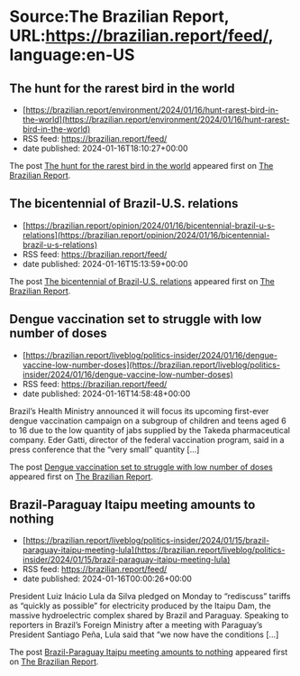 # Source:The Brazilian Report, URL:https://brazilian.report/feed/, language:en-US

## The hunt for the rarest bird in the world
 - [https://brazilian.report/environment/2024/01/16/hunt-rarest-bird-in-the-world](https://brazilian.report/environment/2024/01/16/hunt-rarest-bird-in-the-world)
 - RSS feed: https://brazilian.report/feed/
 - date published: 2024-01-16T18:10:27+00:00

<p>The post <a href="https://brazilian.report/environment/2024/01/16/hunt-rarest-bird-in-the-world/">The hunt for the rarest bird in the world</a> appeared first on <a href="https://brazilian.report">The Brazilian Report</a>.</p>

## The bicentennial of Brazil-U.S. relations
 - [https://brazilian.report/opinion/2024/01/16/bicentennial-brazil-u-s-relations](https://brazilian.report/opinion/2024/01/16/bicentennial-brazil-u-s-relations)
 - RSS feed: https://brazilian.report/feed/
 - date published: 2024-01-16T15:13:59+00:00

<p>The post <a href="https://brazilian.report/opinion/2024/01/16/bicentennial-brazil-u-s-relations/">The bicentennial of Brazil-U.S. relations</a> appeared first on <a href="https://brazilian.report">The Brazilian Report</a>.</p>

## Dengue vaccination set to struggle with low number of doses
 - [https://brazilian.report/liveblog/politics-insider/2024/01/16/dengue-vaccine-low-number-doses](https://brazilian.report/liveblog/politics-insider/2024/01/16/dengue-vaccine-low-number-doses)
 - RSS feed: https://brazilian.report/feed/
 - date published: 2024-01-16T14:58:48+00:00

<p>Brazil’s Health Ministry announced it will focus its upcoming first-ever dengue vaccination campaign on a subgroup of children and teens aged 6 to 16 due to the low quantity of jabs supplied by the Takeda pharmaceutical company. Eder Gatti, director of the federal vaccination program, said in a press conference that the “very small” quantity [&#8230;]</p>
<p>The post <a href="https://brazilian.report/liveblog/politics-insider/2024/01/16/dengue-vaccine-low-number-doses/">Dengue vaccination set to struggle with low number of doses</a> appeared first on <a href="https://brazilian.report">The Brazilian Report</a>.</p>

## Brazil-Paraguay Itaipu meeting amounts to nothing
 - [https://brazilian.report/liveblog/politics-insider/2024/01/15/brazil-paraguay-itaipu-meeting-lula](https://brazilian.report/liveblog/politics-insider/2024/01/15/brazil-paraguay-itaipu-meeting-lula)
 - RSS feed: https://brazilian.report/feed/
 - date published: 2024-01-16T00:00:26+00:00

<p>President Luiz Inácio Lula da Silva pledged on Monday to “rediscuss” tariffs as “quickly as possible” for electricity produced by the Itaipu Dam, the massive hydroelectric complex shared by Brazil and Paraguay. Speaking to reporters in Brazil’s Foreign Ministry after a meeting with Paraguay&#8217;s President Santiago Peña, Lula said that “we now have the conditions [&#8230;]</p>
<p>The post <a href="https://brazilian.report/liveblog/politics-insider/2024/01/15/brazil-paraguay-itaipu-meeting-lula/">Brazil-Paraguay Itaipu meeting amounts to nothing</a> appeared first on <a href="https://brazilian.report">The Brazilian Report</a>.</p>

